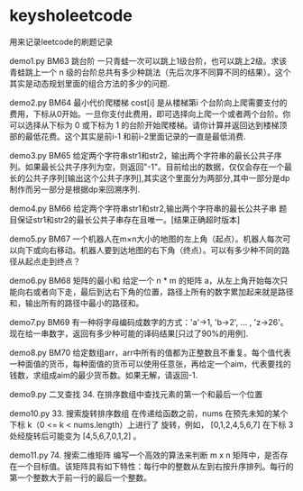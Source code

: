 # keysholeetcode
用来记录leetcode的刷题记录

demo1.py BM63 跳台阶 一只青蛙一次可以跳上1级台阶，也可以跳上2级。求该青蛙跳上一个 n 级的台阶总共有多少种跳法（先后次序不同算不同的结果）。这个其实是动态规划里面的组合方法的多少的问题.

demo2.py BM64 最小代价爬楼梯 cost[i]  是从楼梯第i 个台阶向上爬需要支付的费用，下标从0开始。一旦你支付此费用，即可选择向上爬一个或者两个台阶。你可以选择从下标为 0 或下标为 1 的台阶开始爬楼梯。请你计算并返回达到楼梯顶部的最低花费。这个其实是前i-1 和前i-2里面记录的一直是最低消费.

demo3.py BM65 给定两个字符串str1和str2，输出两个字符串的最长公共子序列。如果最长公共子序列为空，则返回"-1"。目前给出的数据，仅仅会存在一个最长的公共子序列[输出这个公共子序列],其实这个里面分为两部分,其中一部分是dp制作而另一部分是根据dp来回溯序列.

demo4.py BM66 给定两个字符串str1和str2,输出两个字符串的最长公共子串 题目保证str1和str2的最长公共子串存在且唯一。[结果正确超时版本] 

demo5.py BM67 一个机器人在m×n大小的地图的左上角（起点）。机器人每次可以向下或向右移动。机器人要到达地图的右下角（终点）。可以有多少种不同的路径从起点走到终点？

demo6.py BM68 矩阵的最小和 给定一个 n * m 的矩阵 a，从左上角开始每次只能向右或者向下走，最后到达右下角的位置，路径上所有的数字累加起来就是路径和，输出所有的路径中最小的路径和。

demo7.py BM69 有一种将字母编码成数字的方式：'a'->1, 'b->2', ... , 'z->26'。现在给一串数字，返回有多少种可能的译码结果[只过了90%的用例].

demo8.py BM70 给定数组arr，arr中所有的值都为正整数且不重复。每个值代表一种面值的货币，每种面值的货币可以使用任意张，再给定一个aim，代表要找的钱数，求组成aim的最少货币数。如果无解，请返回-1.

demo9.py 二叉查找 34. 在排序数组中查找元素的第一个和最后一个位置

demo10.py 33. 搜索旋转排序数组 在传递给函数之前，nums 在预先未知的某个下标 k（0 <= k < nums.length）上进行了 旋转，例如， [0,1,2,4,5,6,7] 在下标 3 处经旋转后可能变为 [4,5,6,7,0,1,2] 。

demo11.py 74. 搜索二维矩阵 编写一个高效的算法来判断 m x n 矩阵中，是否存在一个目标值。该矩阵具有如下特性：每行中的整数从左到右按升序排列。每行的第一个整数大于前一行的最后一个整数。
